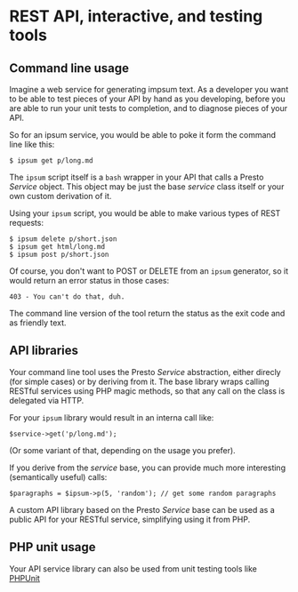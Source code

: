 # REST API, interactive, and testing tools

## Command line usage

Imagine a web service for generating impsum text. As a developer you want to be able to test pieces of your API by hand as you developing, before you are able to run your unit tests to completion, and to diagnose pieces of your API.

So for an ipsum service, you would be able to poke it form the command line like this:

	$ ipsum get p/long.md

The `ipsum` script itself is a `bash` wrapper in your API that calls a Presto *Service* object. This object may be just the base *service* class itself or your own custom derivation of it.

Using your `ipsum` script, you would be able to make various types of REST requests:

	$ ipsum delete p/short.json
	$ ipsum get html/long.md
	$ ipsum post p/short.json

Of course, you don't want to POST or DELETE from an `ipsum` generator, so it would return an error status in those cases:

	403 - You can't do that, duh.

The command line version of the tool return the status as the exit code and as friendly text.

## API libraries

Your command line tool uses the Presto *Service* abstraction, either direcly (for simple cases) or by deriving from it. The base library wraps calling RESTful services using PHP magic methods, so that any call on the class is delegated via HTTP.

For your `ipsum` library would result in an interna call like:

	$service->get('p/long.md');

(Or some variant of that, depending on the usage you prefer).

If you derive from the *service* base, you can provide much more interesting (semantically useful) calls:

	$paragraphs = $ipsum->p(5, 'random'); // get some random paragraphs	

A custom API library based on the Presto *Service* base can be used as a public API for your RESTful service, simplifying using it from PHP.

## PHP unit usage

Your API service library can also be used from unit testing tools like [PHPUnit]()